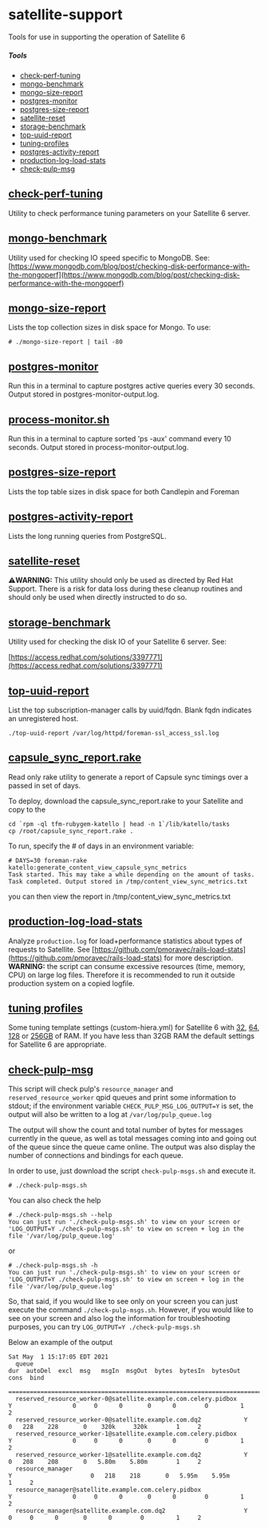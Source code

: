 # satellite-support
Tools for use in supporting the operation of Satellite 6

##### Tools
- [check-perf-tuning](#check-perf-tuning)  
- [mongo-benchmark](#mongo-benchmark)  
- [mongo-size-report](#mongo-size-report)  
- [postgres-monitor](#postgres-monitor)  
- [postgres-size-report](#postgres-size-report)  
- [satellite-reset](#satellite-reset)  
- [storage-benchmark](#storage-benchmark)  
- [top-uuid-report](#top-uuid-report)  
- [tuning-profiles](#tuning-profiles)  
- [postgres-activity-report](#postgres-activity-report)
- [production-log-load-stats](#production-log-load-stats)
- [check-pulp-msg](#check-pulp-msg)

## [check-perf-tuning](check-perf-tuning)

Utility to check performance tuning parameters on your Satellite 6 server.

## [mongo-benchmark](mongo-benchmark)

Utility used for checking IO speed specific to MongoDB. See:
[https://www.mongodb.com/blog/post/checking-disk-performance-with-the-mongoperf](https://www.mongodb.com/blog/post/checking-disk-performance-with-the-mongoperf)

## [mongo-size-report](mongo-size-report)

Lists the top collection sizes in disk space for Mongo. To use:
```
# ./mongo-size-report | tail -80
```

## [postgres-monitor](postgres-monitor)

Run this in a terminal to capture postgres active queries every 30 seconds.
Output stored in postgres-monitor-output.log.


## [process-monitor.sh](process-monitor.sh)

Run this in a terminal to capture sorted 'ps -aux' command every 10 seconds.
Output stored in process-monitor-output.log.


## [postgres-size-report](postgres-size-report)

Lists the top table sizes in disk space for both Candlepin and Foreman

## [postgres-activity-report](postgres-activity-report)

Lists the long running queries from PostgreSQL.

## [satellite-reset](satellite-reset)

:warning:**WARNING:** This utility should only be used as directed by Red Hat Support.
There is a risk for data loss during these cleanup routines and should only be
used when directly instructed to do so.

## [storage-benchmark](storage-benchmark)

Utility used for checking the disk IO of your Satellite 6 server. See:

[https://access.redhat.com/solutions/3397771](https://access.redhat.com/solutions/3397771)

## [top-uuid-report](top-uuid-report)

List the top subscription-manager calls by uuid/fqdn. Blank fqdn indicates an unregistered host.
```
./top-uuid-report /var/log/httpd/foreman-ssl_access_ssl.log
```

## [capsule_sync_report.rake](capsule_sync_report.rake)

Read only rake utility to generate a report of Capsule sync timings over a passed in set of days.

To deploy, download the capsule_sync_report.rake to your Satellite and copy to the

```
cd `rpm -ql tfm-rubygem-katello | head -n 1`/lib/katello/tasks
cp /root/capsule_sync_report.rake .
```

To run, specify the # of days in an environment variable:

```
# DAYS=30 foreman-rake katello:generate_content_view_capsule_sync_metrics
Task started. This may take a while depending on the amount of tasks.
Task completed. Output stored in /tmp/content_view_sync_metrics.txt
```

you can then view the report in /tmp/content_view_sync_metrics.txt

## [production-log-load-stats](production-log-load-stats)

Analyze `production.log` for load+performance statistics about types of requests to Satellite. See [https://github.com/pmoravec/rails-load-stats](https://github.com/pmoravec/rails-load-stats) for more description. **WARNING:** the script can consume excessive resources (time, memory, CPU) on large log files. Therefore it is recommended to run it outside production system on a copied logfile.

## [tuning profiles](tuning-profiles)

Some tuning template settings (custom-hiera.yml) for Satellite 6 with [32](tuning-profiles/custom-hiera-medium-32G.yaml), [64](tuning-profiles/custom-hiera-large-64G.yaml), [128](tuning-profiles/custom-hiera-ex-large-128G.yaml) or [256GB](tuning-profiles/custom-hiera-2ex-large-256G.yaml) of RAM. If you have less than 32GB RAM the default settings for Satellite 6 are appropriate.


## [check-pulp-msg](check-pulp-msg)

This script will check pulp's `resource_manager` and `reserved_resource_worker` qpid queues and print some information to stdout; if the environment variable `CHECK_PULP_MSG_LOG_OUTPUT=Y` is set, the output will also be written to a log at `/var/log/pulp_queue.log`

The output will show the count and total number of bytes for messages currently in the queue, as well as total messages coming into and going out of the queue since the queue came online. The output was also display the number of connections and bindings for each queue.

In order to use, just download the script `check-pulp-msgs.sh` and execute it.
```
# ./check-pulp-msgs.sh
```
You can also check the help
```
# ./check-pulp-msgs.sh --help
You can just run './check-pulp-msgs.sh' to view on your screen or 'LOG_OUTPUT=Y ./check-pulp-msgs.sh' to view on screen + log in the file '/var/log/pulp_queue.log'
```
or
```
# ./check-pulp-msgs.sh -h
You can just run './check-pulp-msgs.sh' to view on your screen or 'LOG_OUTPUT=Y ./check-pulp-msgs.sh' to view on screen + log in the file '/var/log/pulp_queue.log'
```

So, that said, if you would like to see only on your screen you can just execute the command `./check-pulp-msgs.sh`. However, if you would like to see on your screen and also log the information for troubleshooting purposes, you can try `LOG_OUTPUT=Y ./check-pulp-msgs.sh`

Below an example of the output
```
Sat May  1 15:17:05 EDT 2021
  queue                                                                  dur  autoDel  excl  msg   msgIn  msgOut  bytes  bytesIn  bytesOut  cons  bind
  ======================================================================================================================================================
  reserved_resource_worker-0@satellite.example.com.celery.pidbox       Y                 0     0      0       0      0        0         1     2
  reserved_resource_worker-0@satellite.example.com.dq2            Y                      0   228    228       0    320k     320k        1     2
  reserved_resource_worker-1@satellite.example.com.celery.pidbox       Y                 0     0      0       0      0        0         1     2
  reserved_resource_worker-1@satellite.example.com.dq2            Y                      0   208    208       0   5.80m    5.80m        1     2
  resource_manager                                                       Y                      0   218    218       0   5.95m    5.95m        1     2
  resource_manager@satellite.example.com.celery.pidbox                 Y                 0     0      0       0      0        0         1     2
  resource_manager@satellite.example.com.dq2                      Y                      0     0      0       0      0        0         1     2
```
